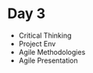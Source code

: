 # Day 3

- Critical Thinking
- Project Env
- Agile Methodologies
- Agile Presentation




































